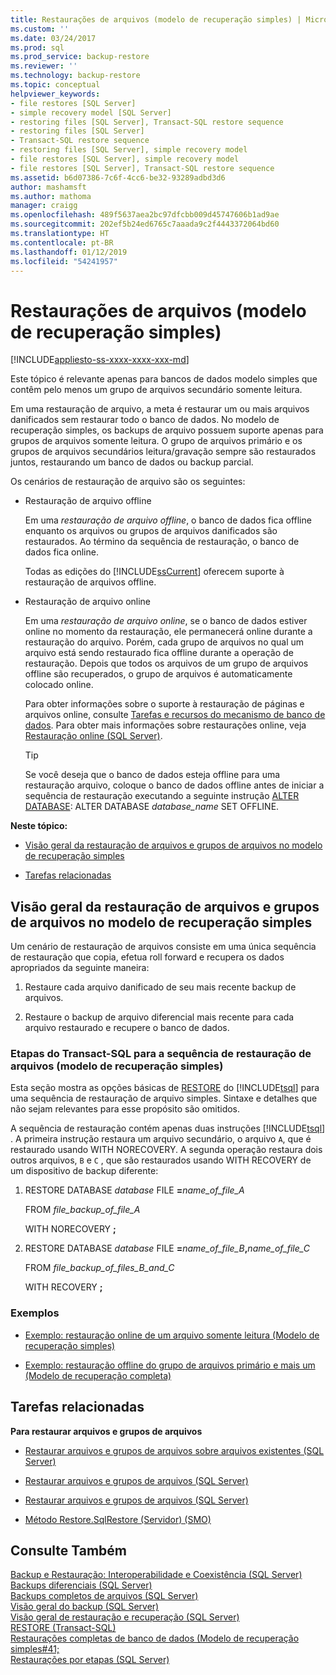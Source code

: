 ```yaml
---
title: Restaurações de arquivos (modelo de recuperação simples) | Microsoft Docs
ms.custom: ''
ms.date: 03/24/2017
ms.prod: sql
ms.prod_service: backup-restore
ms.reviewer: ''
ms.technology: backup-restore
ms.topic: conceptual
helpviewer_keywords:
- file restores [SQL Server]
- simple recovery model [SQL Server]
- restoring files [SQL Server], Transact-SQL restore sequence
- restoring files [SQL Server]
- Transact-SQL restore sequence
- restoring files [SQL Server], simple recovery model
- file restores [SQL Server], simple recovery model
- file restores [SQL Server], Transact-SQL restore sequence
ms.assetid: b6d07386-7c6f-4cc6-be32-93289adbd3d6
author: mashamsft
ms.author: mathoma
manager: craigg
ms.openlocfilehash: 489f5637aea2bc97dfcbb009d45747606b1ad9ae
ms.sourcegitcommit: 202ef5b24ed6765c7aaada9c2f4443372064bd60
ms.translationtype: HT
ms.contentlocale: pt-BR
ms.lasthandoff: 01/12/2019
ms.locfileid: "54241957"
---
```

# <a name="file-restores-simple-recovery-model"></a>Restaurações de arquivos (modelo de recuperação simples)
[!INCLUDE[appliesto-ss-xxxx-xxxx-xxx-md](../../includes/appliesto-ss-xxxx-xxxx-xxx-md.md)]

  Este tópico é relevante apenas para bancos de dados modelo simples que contêm pelo menos um grupo de arquivos secundário somente leitura.  
  
 Em uma restauração de arquivo, a meta é restaurar um ou mais arquivos danificados sem restaurar todo o banco de dados. No modelo de recuperação simples, os backups de arquivo possuem suporte apenas para grupos de arquivos somente leitura. O grupo de arquivos primário e os grupos de arquivos secundários leitura/gravação sempre são restaurados juntos, restaurando um banco de dados ou backup parcial.  
  
 Os cenários de restauração de arquivo são os seguintes:  
  
-   Restauração de arquivo offline  
  
     Em uma *restauração de arquivo offline*, o banco de dados fica offline enquanto os arquivos ou grupos de arquivos danificados são restaurados. Ao término da sequência de restauração, o banco de dados fica online.  
  
     Todas as edições do [!INCLUDE[ssCurrent](../../includes/sscurrent-md.md)] oferecem suporte à restauração de arquivos offline.  
  
-   Restauração de arquivo online  
  
     Em uma *restauração de arquivo online*, se o banco de dados estiver online no momento da restauração, ele permanecerá online durante a restauração do arquivo. Porém, cada grupo de arquivos no qual um arquivo está sendo restaurado fica offline durante a operação de restauração. Depois que todos os arquivos de um grupo de arquivos offline são recuperados, o grupo de arquivos é automaticamente colocado online.  
  
     Para obter informações sobre o suporte à restauração de páginas e arquivos online, consulte [Tarefas e recursos do mecanismo de banco de dados](https://msdn.microsoft.com/library/d9efe145-3306-4d61-bd77-e2af43e19c34). Para obter mais informações sobre restaurações online, veja [Restauração online &#40;SQL Server&#41;](../../relational-databases/backup-restore/online-restore-sql-server.md).  
  
    > [!TIP]  
    >  Se você deseja que o banco de dados esteja offline para uma restauração arquivo, coloque o banco de dados offline antes de iniciar a sequência de restauração executando a seguinte instrução [ALTER DATABASE](../../t-sql/statements/alter-database-transact-sql-set-options.md): ALTER DATABASE *database_name* SET OFFLINE.  
  
 **Neste tópico:**  
  
-   [Visão geral da restauração de arquivos e grupos de arquivos no modelo de recuperação simples](#Overview)  
  
-   [Tarefas relacionadas](#RelatedTasks)  
  
##  <a name="Overview"></a> Visão geral da restauração de arquivos e grupos de arquivos no modelo de recuperação simples  
 Um cenário de restauração de arquivos consiste em uma única sequência de restauração que copia, efetua roll forward e recupera os dados apropriados da seguinte maneira:  
  
1.  Restaure cada arquivo danificado de seu mais recente backup de arquivos.  
  
2.  Restaure o backup de arquivo diferencial mais recente para cada arquivo restaurado e recupere o banco de dados.  
  
### <a name="transact-sql-steps-for-file-restore-sequence-simple-recovery-model"></a>Etapas do Transact-SQL para a sequência de restauração de arquivos (modelo de recuperação simples)  
 Esta seção mostra as opções básicas de [RESTORE](../../t-sql/statements/restore-statements-transact-sql.md) do [!INCLUDE[tsql](../../includes/tsql-md.md)] para uma sequência de restauração de arquivo simples. Sintaxe e detalhes que não sejam relevantes para esse propósito são omitidos.  
  
 A sequência de restauração contém apenas duas instruções [!INCLUDE[tsql](../../includes/tsql-md.md)] . A primeira instrução restaura um arquivo secundário, o arquivo `A`, que é restaurado usando WITH NORECOVERY. A segunda operação restaura dois outros arquivos, `B` e `C` , que são restaurados usando WITH RECOVERY de um dispositivo de backup diferente:  
  
1.  RESTORE DATABASE *database* FILE **=**_name_of_file_A_  
  
     FROM *file_backup_of_file_A*  
  
     WITH NORECOVERY **;**  
  
2.  RESTORE DATABASE *database* FILE **=**_name_of_file_B_**,**_name_of_file_C_  
  
     FROM *file_backup_of_files_B_and_C*  
  
     WITH RECOVERY **;**  
  
### <a name="examples"></a>Exemplos  
  
-   [Exemplo: restauração online de um arquivo somente leitura &#40;Modelo de recuperação simples&#41;](../../relational-databases/backup-restore/example-online-restore-of-a-read-only-file-simple-recovery-model.md)  
  
-   [Exemplo: restauração offline do grupo de arquivos primário e mais um &#40;Modelo de recuperação completa&#41;](../../relational-databases/backup-restore/example-offline-restore-of-primary-and-one-other-filegroup-full-recovery-model.md)  
  
##  <a name="RelatedTasks"></a> Tarefas relacionadas  
 **Para restaurar arquivos e grupos de arquivos**  
  
-   [Restaurar arquivos e grupos de arquivos sobre arquivos existentes &#40;SQL Server&#41;](../../relational-databases/backup-restore/restore-files-and-filegroups-over-existing-files-sql-server.md)  
  
-   [Restaurar arquivos e grupos de arquivos &#40;SQL Server&#41;](../../relational-databases/backup-restore/restore-files-and-filegroups-sql-server.md)  
  
-   [Restaurar arquivos e grupos de arquivos &#40;SQL Server&#41;](../../relational-databases/backup-restore/restore-files-and-filegroups-sql-server.md)  
  
-   [Método Restore.SqlRestore (Servidor) (SMO)](https://msdn.microsoft.com/library/microsoft.sqlserver.management.smo.restore.sqlrestore.aspx)   
  
## <a name="see-also"></a>Consulte Também  
 [Backup e Restauração: Interoperabilidade e Coexistência &#40;SQL Server&#41;](../../relational-databases/backup-restore/backup-and-restore-interoperability-and-coexistence-sql-server.md)   
 [Backups diferenciais &#40;SQL Server&#41;](../../relational-databases/backup-restore/differential-backups-sql-server.md)   
 [Backups completos de arquivos &#40;SQL Server&#41;](../../relational-databases/backup-restore/full-file-backups-sql-server.md)   
 [Visão geral do backup &#40;SQL Server&#41;](../../relational-databases/backup-restore/backup-overview-sql-server.md)   
 [Visão geral de restauração e recuperação &#40;SQL Server&#41;](../../relational-databases/backup-restore/restore-and-recovery-overview-sql-server.md)   
 [RESTORE &#40;Transact-SQL&#41;](../../t-sql/statements/restore-statements-transact-sql.md)   
 [Restaurações completas de banco de dados &#40;Modelo de recuperação simples#41;](../../relational-databases/backup-restore/complete-database-restores-simple-recovery-model.md)   
 [Restaurações por etapas &#40;SQL Server&#41;](../../relational-databases/backup-restore/piecemeal-restores-sql-server.md)  
  
  
